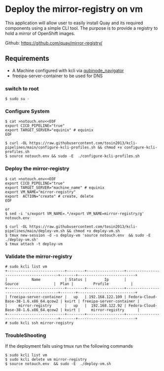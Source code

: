 # Deploy the mirror-registry on vm

This application will allow user to easily install Quay and its required components using a simple CLI tool. The purpose is to provide a registry to hold a mirror of OpenShift images.

Github: https://github.com/quay/mirror-registry/

## Requirements
* A Machine configured with kcli via [qubinode_navigator](https://github.com/tosin2013/qubinode_navigator)
* freeipa-server-container to be used for DNS

### switch to root
```
$ sudo su - 
```

### Configure System 
```
$ cat >notouch.env<<EOF
export CICD_PIPELINE="true" 
export TARGET_SERVER="equinix" # equinix 
EOF

$ curl -OL https://raw.githubusercontent.com/tosin2013/kcli-pipelines/main/configure-kcli-profiles.sh && chmod +x configure-kcli-profiles.sh
$ source notouch.env && sudo -E  ./configure-kcli-profiles.sh 
```

### Deploy the mirror-registry
```
$ cat >notouch.env<<EOF
export CICD_PIPELINE="true" 
export TARGET_SERVER="machine_name" # equinix 
export VM_NAME="mirror-registry"
export  ACTION="create" # create, delete
EOF

or 
$ sed -i 's/export VM_NAME=.*/export VM_NAME=mirror-registry/g' notouch.env

$ curl -OL https://raw.githubusercontent.com/tosin2013/kcli-pipelines/main/deploy-vm.sh && chmod +x deploy-vm.sh
$ tmux new-session -d -s deploy-vm 'source notouch.env  && sudo -E  ./deploy-vm.sh'
$ tmux attach -t deploy-vm
```

### Validate the mirror-registry
```
# sudo kcli list vm 
+--------------------------+--------+-----------------+---------------------------------------+-------+--------------------------+
|           Name           | Status |        Ip       |                 Source                |  Plan |         Profile          |
+--------------------------+--------+-----------------+---------------------------------------+-------+--------------------------+
| freeipa-server-container |   up   | 192.168.122.109 | Fedora-Cloud-Base-38-1.6.x86_64.qcow2 | kvirt | freeipa-server-container |
|     mirror-registry      |   up   |  192.168.122.92 | Fedora-Cloud-Base-38-1.6.x86_64.qcow2 | kvirt |     mirror-registry      |
+--------------------------+--------+-----------------+---------------------------------------+-------+--------------------------+
# sudo kcli ssh mirror-registry
```

### TroubleShooting
If the deployment fails using tmux run the following commands
```
$ sudo kcli list vm
$ sudo kcli delete vm mirror-registry 
$ source notouch.env  && sudo -E  ./deploy-vm.sh
```